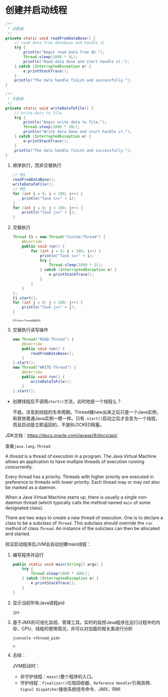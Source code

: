 # 创建并启动线程

```java
/**
 * 读数据
 */
private static void readFromDataBase() {
    // read data from database and handle it
    try {
        println("Begin read data from db.");
        Thread.sleep(1000 * 5L);
        println("Read data done and start handle it.");
    } catch (InterruptedException e) {
        e.printStackTrace();
    }
    println("The data handle finish and successfully.");
}
```

```java
/**
 * 写数据
 */
private static void writeDataToFile() {
    // write data to file
    try {
        println("Begin write data to file.");
        Thread.sleep(1000 * 10L);
        println("Write data done and start handle it.");
    } catch (InterruptedException e) {
        e.printStackTrace();
    }
    println("The data handle finish and successfully.");
}
```

1. 顺序执行，而非交替执行

   ```java
   // 例1
   readFromDataBase();
   writeDataToFile();
   // 例2
   for (int i = 0; i < 100; i++) {
       println("Task i=>" + i);
   }
   for (int j = 0; j < 100; j++) {
       println("Task j=>" + j);
   }
   ```

2. 交替执行

   ```java
   Thread t1 = new Thread("Custom-Thread") {
       @Override
       public void run() {
           for (int i = 0; i < 100; i++) {
               println("Task i=>" + i);
               try {
                   Thread.sleep(1000 * 1L);
               } catch (InterruptedException e) {
                   e.printStackTrace();
               }
           }
       }
   };
   t1.start();
   for (int j = 0; j < 100; j++) {
       println("Task j=>" + j);
   }
   ```

   <img src="https://tva1.sinaimg.cn/large/006y8mN6gy1g8u68chvj9j30p00kwgnk.jpg" alt="Custom-Thread线程情况" style="zoom:50%;" />

3. 交替执行读写操作

   ```java
   new Thread("READ-Thread") {
       @Override
       public void run() {
           readFromDataBase();
       }
   }.start();
   new Thread("WRITE-Thread") {
       @Override
       public void run() {
           writeDataToFile();
       }
   }.start();
   ```

   

- 创建线程后不调用`start()`方法，此时他是一个线程么？

  不是。涉及到线程的生命周期。Thread被new出来之后只是一个Java实例，和其他普通Java实例一模一样。只有`.start()`启动之后才会变为一个线程，而且启动是立即返回的，不是BLOCKED阻塞。



JDK文档：https://docs.oracle.com/javase/8/docs/api/

查看`java.lang.Thread`

A *thread* is a thread of execution in a program. The Java Virtual Machine allows an application to have multiple threads of execution running concurrently.

Every thread has a priority. Threads with higher priority are executed in preference to threads with lower priority. Each thread may or may not also be marked as a daemon.

When a Java Virtual Machine starts up, there is usually a single non-daemon thread (which typically calls the method named `main` of some designated class).

There are two ways to create a new thread of execution. One is to declare a class to be a subclass of `Thread`. This subclass should override the `run` method of class `Thread`. An instance of the subclass can then be allocated and started. 



验证启动程序后JVM会自动创建main线程：

1. 编写程序并运行

   ```java
   public static void main(String[] args) {
       try {
           Thread.sleep(1000 * 100L);
       } catch (InterruptedException e) {
           e.printStackTrace();
       }
   }
   ```

2. 显示当前所有Java进程pid

   ```shell
   jps
   ```

3. 基于JMX的可视化监视、管理工具。实时的监控Java程序在运行过程中的内存、CPU、线程的使用情况，并可以对加载的相关类进行分析

   ```shell
   jconsole <thread_pid>
   ```

   <img src="https://tva1.sinaimg.cn/large/006y8mN6gy1g8u5g8s2ucj30p00kumz4.jpg" a lt="jconsole查看线程" style="zoom:50%;" />

4. 总结：

   JVM启动时：

   - 非守护线程：`main()`整个程序的入口。
   - 守护线程：`Finalizer()`垃圾回收器、`Reference Handler`引用具柄、`Signal Dispatcher`接收系统信号命令、JMX、RMI

   